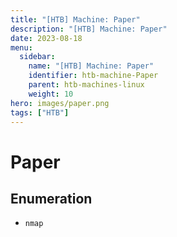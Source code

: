 ```yaml
---
title: "[HTB] Machine: Paper"
description: "[HTB] Machine: Paper"
date: 2023-08-18
menu:
  sidebar:
    name: "[HTB] Machine: Paper"
    identifier: htb-machine-Paper
    parent: htb-machines-linux
    weight: 10
hero: images/paper.png
tags: ["HTB"]
---
```


# Paper
## Enumeration
- `nmap`
